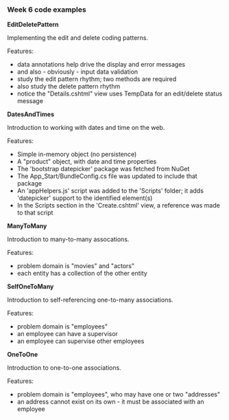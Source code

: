 ### Week 6 code examples

**EditDeletePattern**

Implementing the edit and delete coding patterns.

Features:
- data annotations help drive the display and error messages
- and also - obviously - input data validation
- study the edit pattern rhythm; two methods are required
- also study the delete pattern rhythm
- notice the "Details.cshtml" view uses TempData for an edit/delete status message

**DatesAndTimes**

Introduction to working with dates and time on the web.

Features:
- Simple in-memory object (no persistence)
- A "product" object, with date and time properties
- The 'bootstrap datepicker' package was fetched from NuGet
- The App_Start/BundleConfig.cs file was updated to include that package
- An 'appHelpers.js' script was added to the 'Scripts' folder; it adds 'datepicker' support to the identified element(s)
- In the Scripts section in the 'Create.cshtml' view, a reference was made to that script

**ManyToMany**

Introduction to many-to-many assocations.

Features:
- problem domain is "movies" and "actors"
- each entity has a collection of the other entity

**SelfOneToMany**

Introduction to self-referencing one-to-many associations.

Features:
- problem domain is "employees"
- an employee can have a supervisor
- an employee can supervise other employees

**OneToOne**

Introduction to one-to-one associations.

Features:
- problem domain is "employees", who may have one or two "addresses"
- an address cannot exist on its own - it must be associated with an employee
